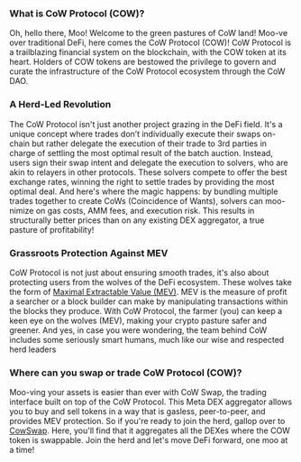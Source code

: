 <h3>What is CoW Protocol (COW)?</h3>

<p>Oh, hello there, Moo! Welcome to the green pastures of CoW land! Moo-ve over traditional DeFi, here comes the CoW Protocol (COW)! CoW Protocol is a trailblazing financial system on the blockchain, with the COW token at its heart. Holders of COW tokens are bestowed the privilege to govern and curate the infrastructure of the CoW Protocol ecosystem through the CoW DAO.</p>

<h3>A Herd-Led Revolution</h3>

<p>The CoW Protocol isn't just another project grazing in the DeFi field. It's a unique concept where trades don’t individually execute their swaps on-chain but rather delegate the execution of their trade to 3rd parties in charge of settling the most optimal result of the batch auction. Instead, users sign their swap intent and delegate the execution to solvers, who are akin to relayers in other protocols. These solvers compete to offer the best exchange rates, winning the right to settle trades by providing the most optimal deal. And here's where the magic happens: by bundling multiple trades together to create CoWs (Coincidence of Wants), solvers can moo-nimize on gas costs, AMM fees, and execution risk. This results in structurally better prices than on any existing DEX aggregator, a true pasture of profitability!</p>

<h3>Grassroots Protection Against MEV</h3>

<p>CoW Protocol is not just about ensuring smooth trades, it's also about protecting users from the wolves of the DeFi ecosystem. These wolves take the form of <a href="https://ethereum.org/en/developers/docs/mev/" rel="nofollow noreferrer noopener" target="_blank">Maximal Extractable Value (MEV)</a>. MEV is the measure of profit a searcher or a block builder can make by manipulating transactions within the blocks they produce. With CoW Protocol, the farmer (you) can keep a keen eye on the wolves (MEV), making your crypto pasture safer and greener. And yes, in case you were wondering, the team behind CoW includes some seriously smart humans, much like our wise and respected herd leaders</p>

<h3>Where can you swap or trade CoW Protocol (COW)?</h3>

<p>Moo-ving your assets is easier than ever with CoW Swap, the trading interface built on top of the CoW Protocol. This Meta DEX aggregator allows you to buy and sell tokens in a way that is gasless, peer-to-peer, and provides MEV protection. So if you're ready to join the herd, gallop over to <a href="https://swap.cow.fi/" rel="noopener" target="_blank">CowSwap</a>. Here, you'll find that it aggregates all the DEXes where the COW token is swappable. Join the herd and let's move DeFi forward, one moo at a time!</p>

